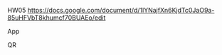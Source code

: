HW05
https://docs.google.com/document/d/1lYNajfXn6KjdTc0JaO9a-85uHFVbT8khumcf70BUAEo/edit	

App

QR
